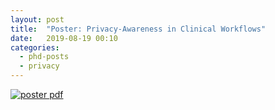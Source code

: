 ```yaml
---
layout: post
title:  "Poster: Privacy-Awareness in Clinical Workflows"
date:   2019-08-19 00:10
categories: 
  - phd-posts
  - privacy
---
```



[![poster pdf](https://irem.dev/posters/screenshot-poster-besik-08-19.png)](https://irem.dev/posters/poster-besik-08-19.pdf)
